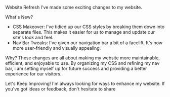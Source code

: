  Website Refresh
I've made some exciting changes to my website.

 What's New?
- CSS Makeover: I've tidied up our CSS styles by breaking them down into separate files. This makes it easier for us to manage and update our site's look and feel.
- Nav Bar Tweaks: I've given our navigation bar a bit of a facelift. It's now more user-friendly and visually appealing.

 Why?
These changes are all about making my website more maintainable, efficient, and enjoyable to use. By organizing my CSS and refining my nav bar, i am setting myself up for future success and providing a better experience for our visitors.

 Let's Keep Improving!
I'm always looking for ways to enhance my website. If you've got ideas or feedback, don't hesitate to share
